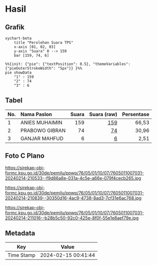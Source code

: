 # Hasil

## Grafik

```mermaid
xychart-beta
    title "Perolehan Suara TPS"
    x-axis [01, 02, 03]
    y-axis "Suara" 0 --> 159
    bar [159, 74, 6]
```

```mermaid
%%{init: {"pie": {"textPosition": 0.5}, "themeVariables": {"pieOuterStrokeWidth": "5px"}} }%%
pie showData
    "1" : 159
    "2" : 74
    "3" : 6
```

## Tabel

| No. | Nama Paslon    | Suara | Suara (raw) | Persentase |
|:--- |:-------------- | -----:| -----------:| ----------:|
| 1   | ANIES MUHAIMIN | 159   | [159][p-1]  | 66,53      |
| 2   | PRABOWO GIBRAN | 74    | [74][p-2]   | 30,96      |
| 3   | GANJAR MAHFUD  | 6     | [6][p-3]    | 2,51       |


[p-1]: https://github.com/gigit-pemilu/pemilu-2024-76-sulawesi-barat/blob/main/pilpres/hitung-suara/sub/76-sulawesi-barat/sub/05-majene/sub/01-banggae/sub/1007-pangali-ali/sub/031-tps/sub/paslon-1.txt
[p-2]: https://github.com/gigit-pemilu/pemilu-2024-76-sulawesi-barat/blob/main/pilpres/hitung-suara/sub/76-sulawesi-barat/sub/05-majene/sub/01-banggae/sub/1007-pangali-ali/sub/031-tps/sub/paslon-2.txt
[p-3]: https://github.com/gigit-pemilu/pemilu-2024-76-sulawesi-barat/blob/main/pilpres/hitung-suara/sub/76-sulawesi-barat/sub/05-majene/sub/01-banggae/sub/1007-pangali-ali/sub/031-tps/sub/paslon-3.txt

## Foto C Plano

https://sirekap-obj-formc.kpu.go.id/30de/pemilu/ppwp/76/05/01/10/07/7605011007031-20240214-210533--f9d86a8e-031a-4c5e-a66e-079f4cecb265.jpg

https://sirekap-obj-formc.kpu.go.id/30de/pemilu/ppwp/76/05/01/10/07/7605011007031-20240214-210839--30350d16-4ac9-4738-8ad3-7cf31e6ac768.jpg

https://sirekap-obj-formc.kpu.go.id/30de/pemilu/ppwp/76/05/01/10/07/7605011007031-20240214-211016--b28b5c50-92c0-425e-8f0f-55e1e8aef79e.jpg


## Metadata

| Key        | Value               |
| ---------- | ------------------- |
| Time Stamp | 2024-02-15 00:41:44 |



